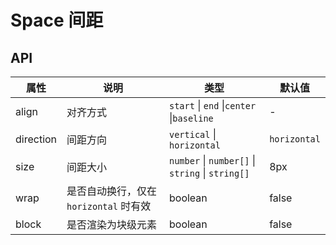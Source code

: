 # Space 间距

<code src="./demo/index.tsx"></code>

## API

| 属性      | 说明                                   | 类型                                             | 默认值       |
| --------- | -------------------------------------- | ------------------------------------------------ | ------------ |
| align     | 对齐方式                               | `start` \| `end` \|`center` \|`baseline`         | -            |
| direction | 间距方向                               | `vertical` \| `horizontal`                       | `horizontal` |
| size      | 间距大小                               | `number` \| `number[]` \| `string` \| `string[]` | 8px          |
| wrap      | 是否自动换行，仅在 `horizontal` 时有效 | boolean                                          | false        |
| block     | 是否渲染为块级元素                     | boolean                                          | false        |
